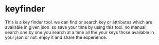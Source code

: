 # keyfinder
This is a key finder tool. we can find or search key or attributes which are available in given json. so save your time by using this tool. no manual search one by one you search at a time all the your keys those available in your json or not. enjoy it and share the experience.
